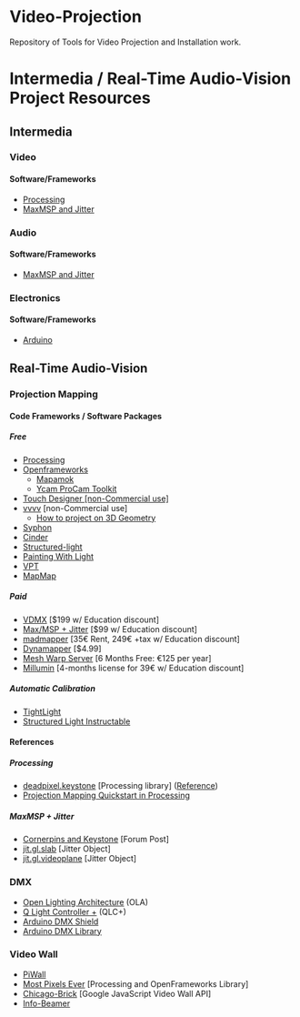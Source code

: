 # Video-Projection
Repository of Tools for Video Projection and Installation work.

# Intermedia / Real-Time Audio-Vision Project Resources

## Intermedia
### Video
#### Software/Frameworks

- [Processing](https://processing.org)
- [MaxMSP and Jitter](https://cycling74.com)

### Audio

#### Software/Frameworks

- [MaxMSP and Jitter](https://cycling74.com)

### Electronics

#### Software/Frameworks

- [Arduino](https://www.arduino.cc)

## Real-Time Audio-Vision
### Projection Mapping

#### Code Frameworks / Software Packages
##### Free
- [Processing](https://processing.org)
- [Openframeworks](https://openframeworks.cc)
  - [Mapamok](https://github.com/YCAMInterlab/ProCamToolkit/wiki/mapamok-(English))
  - [Ycam ProCam Toolkit](https://cdm.link/2012/03/projector-and-camera-a-little-closer-new-magical-mapping-tools-3d-scanning-and-more/)
- [Touch Designer [non-Commercial use]](https://derivative.ca)
- [vvvv](https://vvvv.org) [non-Commercial use]
  - [How to project on 3D Geometry](https://vvvv.org/documentation/how-to-project-on-3d-geometry)
- [Syphon](http://syphon.v002.info)
- [Cinder](https://libcinder.org)
- [Structured-light](https://github.com/jakobwilm/slstudio)
- [Painting With Light](http://pwl.bigfug.com)
- [VPT](https://hcgilje.wordpress.com/vpt/)
- [MapMap](https://github.com/mapmapteam/mapmap)

##### Paid
- [VDMX](https://vidvox.net) [$199 w/ Education discount]
- [Max/MSP + Jitter](https://cycling74.com) [$99 w/ Education discount]
- [madmapper](https://madmapper.com) [35€ Rent, 249€ +tax w/ Education discount]
- [Dynamapper](http://dynamapper.net) [$4.99]
- [Mesh Warp Server](https://tecartlab.com/licenses/) [6 Months Free: €125 per year]
- [Millumin](https://www.millumin.com/v3/index.php) [4-months license for 39€ w/ Education discount]

##### Automatic Calibration
- [TightLight](https://cdm.link/2013/08/tightlight-automatic-3d-mapping-for-anything-touchdesigner-arduino/)
- [Structured Light Instructable](http://www.instructables.com/id/Structured-Light-3D-Scanning/)

#### References

##### Processing
- [deadpixel.keystone](http://www.deadpixel.ca/keystone/) [Processing library] ([Reference](https://fh-potsdam.github.io/doing-projection-mapping/processing-keystone/))
- [Projection Mapping Quickstart in Processing](https://github.com/bsplt/Projection-Mapping-Quickstart-in-Processing)

##### MaxMSP + Jitter
- [Cornerpins and Keystone](https://cycling74.com/forums/cornerpins-and-keystone) [Forum Post]
- [jit.gl.slab](https://docs.cycling74.com/max7/maxobject/jit.gl.slab) [Jitter Object]
- [jit.gl.videoplane](https://docs.cycling74.com/max7/maxobject/jit.gl.videoplane) [Jitter Object]

### DMX

- [Open Lighting Architecture](https://www.openlighting.org/ola/) (OLA)
- [Q Light Controller +](https://www.qlcplus.org/) (QLC+)
- [Arduino DMX Shield](https://playground.arduino.cc/DMX/DMXShield)
- [Arduino DMX Library](https://playground.arduino.cc/Learning/DMX/)

### Video Wall

- [PiWall](http://www.piwall.co.uk)
- [Most Pixels Ever](https://github.com/shiffman/Most-Pixels-Ever-Processing) [Processing and OpenFrameworks Library]
- [Chicago-Brick](https://github.com/google/chicago-brick) [Google JavaScript Video Wall API]
- [Info-Beamer](https://info-beamer.com/raspberry-pi-digital-signage-magic-video-wall-3028.html)
